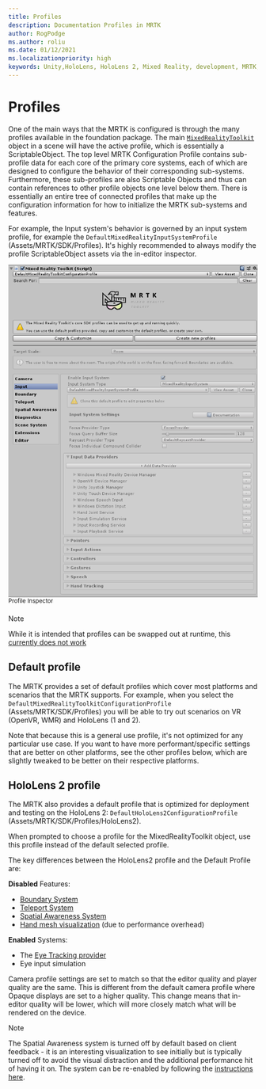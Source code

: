 ```yaml
---
title: Profiles
description: Documentation Profiles in MRTK
author: RogPodge
ms.author: roliu
ms.date: 01/12/2021
ms.localizationpriority: high
keywords: Unity,HoloLens, HoloLens 2, Mixed Reality, development, MRTK, Profiles,
---
```


# Profiles

One of the main ways that the MRTK is configured is through the many profiles available in the foundation package. The main [`MixedRealityToolkit`](xref:Microsoft.MixedReality.Toolkit.MixedRealityToolkit) object in a scene will have the active profile, which is essentially a ScriptableObject. The top level MRTK Configuration Profile contains sub-profile data for each core of the primary core systems, each of which are designed to configure the behavior of their corresponding sub-systems. Furthermore, these sub-profiles are also Scriptable Objects and thus can contain references to other profile objects one level below them. There is essentially an entire tree of connected profiles that make up the configuration information for how to initialize the MRTK sub-systems and features.

For example, the Input system's behavior is governed by an input system profile, for example the `DefaultMixedRealityInputSystemProfile` (Assets/MRTK/SDK/Profiles). It's highly recommended to always modify the profile ScriptableObject assets via the in-editor inspector.

<img src="../Images/Profiles/input_profile.png" width="650px" alt="Input Profile" style="display:block;">
<sup>Profile Inspector</sup>

> [!NOTE]
> While it is intended that profiles can be swapped out at runtime, this [currently does not work](https://github.com/microsoft/MixedRealityToolkit-Unity/issues/4289)

## Default profile

The MRTK provides a set of default profiles which cover most platforms and scenarios that the MRTK supports. For example, when you select the `DefaultMixedRealityToolkitConfigurationProfile` (Assets/MRTK/SDK/Profiles) you will be able to try out scenarios on VR (OpenVR, WMR) and HoloLens (1 and 2).

Note that because this is a general use profile, it's not optimized for any particular use case. If you want to have
more performant/specific settings that are better on other platforms, see the other profiles below, which are slightly tweaked to be better on their respective platforms.

## HoloLens 2 profile

The MRTK also provides a default profile that is optimized for deployment and testing on
the HoloLens 2: `DefaultHoloLens2ConfigurationProfile` (Assets/MRTK/SDK/Profiles/HoloLens2).

When prompted to choose a profile for the MixedRealityToolkit object, use this profile instead
of the default selected profile.

The key differences between the HoloLens2 profile and the Default Profile are:

**Disabled** Features:

- [Boundary System](../Boundary/BoundarySystemGettingStarted.md)
- [Teleport System](../TeleportSystem/Overview.md)
- [Spatial Awareness System](../SpatialAwareness/SpatialAwarenessGettingStarted.md)
- [Hand mesh visualization](../Input/HandTracking.md) (due to performance overhead)

**Enabled** Systems:

- The [Eye Tracking provider](../EyeTracking/EyeTracking_Main.md)
- Eye input simulation

Camera profile settings are set to match so that the editor quality and player quality are the same. This is different from the default camera profile where Opaque displays are set to a higher quality. This change means that in-editor quality will be lower, which will more closely match what will be rendered on the device.

> [!NOTE]
> The Spatial Awareness system is turned off by default based on client feedback - it is an interesting visualization to see
  initially but is typically turned off to avoid the visual distraction and the additional performance hit of
  having it on. The system can be re-enabled by following the [instructions here](../SpatialAwareness/SpatialAwarenessGettingStarted.md).
